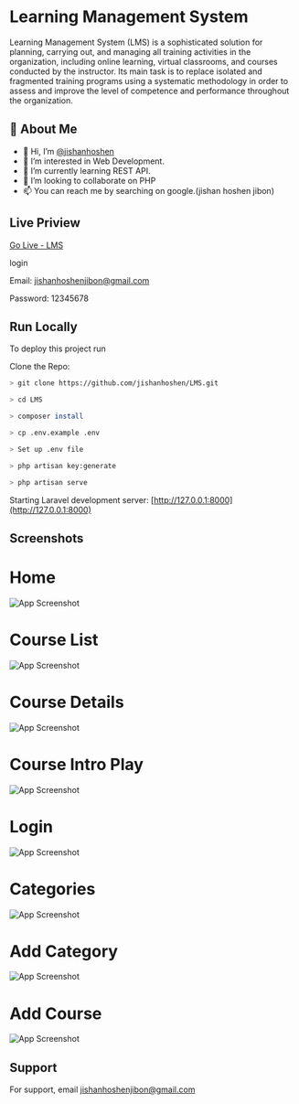 
# Learning Management System

Learning Management System (LMS) is a sophisticated solution for planning, carrying out, and managing all training activities in the organization, including online learning, virtual classrooms, and courses conducted by the instructor. Its main task is to replace isolated and fragmented training programs using a systematic methodology in order to assess and improve the level of competence and performance throughout the organization.
## 🚀 About Me

- 👋 Hi, I’m [@jishanhoshen](https://www.github.com/jishanhoshen)
- 👀 I’m interested in Web Development.
- 🌱 I’m currently learning REST API.
- 💞️ I’m looking to collaborate on PHP
- 📫 You can reach me by searching on google.(jishan hoshen jibon)

## Live Priview
[Go Live - LMS](https://lms.dream-creators.com/)

login

Email: jishanhoshenjibon@gmail.com

Password: 12345678

## Run Locally

To deploy this project run

Clone the Repo:

```bash
> git clone https://github.com/jishanhoshen/LMS.git
```
```bash
> cd LMS
```
```bash
> composer install
```
```bash
> cp .env.example .env
```
```bash
> Set up .env file
```
```bash
> php artisan key:generate
```
```bash
> php artisan serve
```
Starting Laravel development server: [http://127.0.0.1:8000](http://127.0.0.1:8000)


## Screenshots

# Home

![App Screenshot](https://raw.githubusercontent.com/jishanhoshen/LMS/master/public/screenshort/home.png)

# Course List

![App Screenshot](https://raw.githubusercontent.com/jishanhoshen/LMS/master/public/screenshort/all-courses.png)

# Course Details

![App Screenshot](https://raw.githubusercontent.com/jishanhoshen/LMS/master/public/screenshort/course-details.png)

# Course Intro Play

![App Screenshot](https://raw.githubusercontent.com/jishanhoshen/LMS/master/public/screenshort/course-intro.png)

# Login

![App Screenshot](https://raw.githubusercontent.com/jishanhoshen/LMS/master/public/screenshort/login.png)

# Categories

![App Screenshot](https://raw.githubusercontent.com/jishanhoshen/LMS/master/public/screenshort/course-category-admin.png)

# Add Category

![App Screenshot](https://raw.githubusercontent.com/jishanhoshen/LMS/master/public/screenshort/add-course-category-admin.png)

# Add Course

![App Screenshot](https://raw.githubusercontent.com/jishanhoshen/LMS/master/public/screenshort/add-course-admin.png)

## Support

For support, email jishanhoshenjibon@gmail.com

